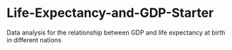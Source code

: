 # Life-Expectancy-and-GDP-Starter
Data analysis for the relationship between GDP and life expectancy at birth in different nations
